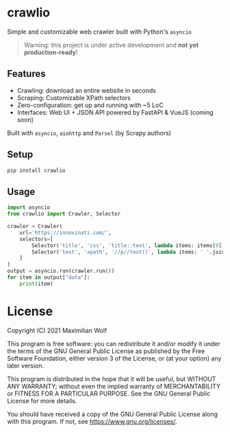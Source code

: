 # crawlio
Simple and customizable web crawler built with Python's `asyncio`

> Warning: this project is under active development and **not yet production-ready**!

## Features

- Crawling: download an entire website in seconds
- Scraping: Customizable XPath selectors
- Zero-configuration: get up and running with ~5 LoC
- Interfaces: Web UI + JSON API powered by FastAPI & VueJS (coming soon)

Built with `asyncio`, `aiohttp` and `Parsel` (by Scrapy authors)

## Setup
```bash
pip install crawlio
```

## Usage

```python
import asyncio
from crawlio import Crawler, Selector

crawler = Crawler(
    url='https://innovinati.com/',
    selectors=[
        Selector('title', 'css', 'title::text', lambda items: items[0]),
        Selector('text', 'xpath', '//p//text()', lambda items: ' '.join(items))
    ]
)
output = asyncio.run(crawler.run())
for item in output["data"]:
    print(item)
```

# License
Copyright (C) 2021  Maximilian Wolf

This program is free software: you can redistribute it and/or modify
it under the terms of the GNU General Public License as published by
the Free Software Foundation, either version 3 of the License, or
(at your option) any later version.

This program is distributed in the hope that it will be useful,
but WITHOUT ANY WARRANTY; without even the implied warranty of
MERCHANTABILITY or FITNESS FOR A PARTICULAR PURPOSE.  See the
GNU General Public License for more details.

You should have received a copy of the GNU General Public License
along with this program.  If not, see <https://www.gnu.org/licenses/>.